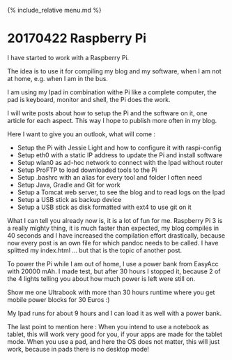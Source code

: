 {% include_relative menu.md %}

# 20170422 Raspberry Pi

I have started to work with a Raspberry Pi.

The idea is to use it for compiling my blog and my software, when I am not at home, e.g. when I am in the bus.

I am using my Ipad in combination withe Pi like a complete computer, the pad is keyboard, monitor and shell, the Pi does the work.

I will write posts about how to setup the Pi and the software on it, one article for each aspect. This way I hope to publish more often in my blog.

Here I want to give you an outlook, what will come :

* Setup the Pi with Jessie Light and how to configure it with raspi-config
* Setup eth0 with a static IP address to update the Pi and install software
* Setup wlan0 as ad-hoc network to connect with the Ipad without router
* Setup ProFTP to load downloaded tools to the Pi
* Setup .bashrc with an alias for every tool and folder I often need
* Setup Java, Gradle and Git for work
* Setup a Tomcat web server, to see the blog and to read logs on the Ipad
* Setup a USB stick as backup device
* Setup a USB stick as disk formatted with ext4 to use git on it

What I can tell you already now is, it is a lot of fun for me. Raspberry Pi 3 is a really mighty thing, it is much faster than expected, my blog compiles in 40 seconds and I have increased the compilation effort drastically, because now every post is an own file for which pandoc needs to be called. I have splitted my index.html ... but that is the topic of another post.

To power the Pi while I am out of home, I use a power bank from EasyAcc with 20000 mAh. I made test, but after 30 hours I stopped it, because 2 of the 4 lights telling you about how much power is left were still on.

Show me one Ultrabook with more than 30 hours runtime where you get mobile power blocks for 30 Euros :)

My Ipad runs for about 9 hours and I can load it as well with a power bank.

The last point to mention here : When you intend to use a notebook as tablet, this will work very good for you, if your apps are made for the tablet mode. When you use a pad, and here the OS does not matter, this will just work, because in pads there is no desktop mode!
